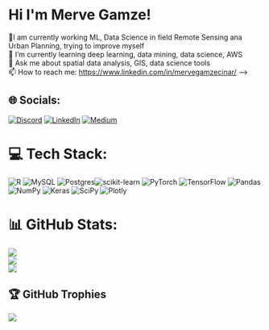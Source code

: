 # Hi I'm Merve Gamze!
💫I am currently working ML, Data Science in field Remote Sensing ana Urban Planning, trying to improve myself<br>🌱 I’m currently learning deep learning, data mining, data science, AWS<br>💬 Ask me about spatial data analysis, GIS, data science tools<br>📫 How to reach me: https://www.linkedin.com/in/mervegamzecinar/ -->


## 🌐 Socials:
[![Discord](https://img.shields.io/badge/Discord-%237289DA.svg?logo=discord&logoColor=white)](https://discord.gg/#6303) [![LinkedIn](https://img.shields.io/badge/LinkedIn-%230077B5.svg?logo=linkedin&logoColor=white)](https://linkedin.com/in/mervegamzecinar) [![Medium](https://img.shields.io/badge/Medium-12100E?logo=medium&logoColor=white)](https://medium.com/@@mervegamzenar) 

# 💻 Tech Stack:
![R](https://img.shields.io/badge/r-%23276DC3.svg?style=for-the-badge&logo=r&logoColor=white) ![MySQL](https://img.shields.io/badge/mysql-%2300f.svg?style=for-the-badge&logo=mysql&logoColor=white) ![Postgres](https://img.shields.io/badge/postgres-%23316192.svg?style=for-the-badge&logo=postgresql&logoColor=white)![scikit-learn](https://img.shields.io/badge/scikit--learn-%23F7931E.svg?style=for-the-badge&logo=scikit-learn&logoColor=white) ![PyTorch](https://img.shields.io/badge/PyTorch-%23EE4C2C.svg?style=for-the-badge&logo=PyTorch&logoColor=white) ![TensorFlow](https://img.shields.io/badge/TensorFlow-%23FF6F00.svg?style=for-the-badge&logo=TensorFlow&logoColor=white) ![Pandas](https://img.shields.io/badge/pandas-%23150458.svg?style=for-the-badge&logo=pandas&logoColor=white) ![NumPy](https://img.shields.io/badge/numpy-%23013243.svg?style=for-the-badge&logo=numpy&logoColor=white) ![Keras](https://img.shields.io/badge/Keras-%23D00000.svg?style=for-the-badge&logo=Keras&logoColor=white) ![SciPy](https://img.shields.io/badge/SciPy-%230C55A5.svg?style=for-the-badge&logo=scipy&logoColor=%white) ![Plotly](https://img.shields.io/badge/Plotly-%233F4F75.svg?style=for-the-badge&logo=plotly&logoColor=white)
# 📊 GitHub Stats:
![](https://github-readme-stats.vercel.app/api?username=mgamzec&theme=shades-of-purple&hide_border=false&include_all_commits=false&count_private=false)<br/>
![](https://github-readme-streak-stats.herokuapp.com/?user=mgamzec&theme=shades-of-purple&hide_border=false)<br/>
![](https://github-readme-stats.vercel.app/api/top-langs/?username=mgamzec&theme=shades-of-purple&hide_border=false&include_all_commits=false&count_private=false&layout=compact)

## 🏆 GitHub Trophies
![](https://github-profile-trophy.vercel.app/?username=mgamzec&theme=radical&no-frame=false&no-bg=true&margin-w=4)


<!-- Proudly created with GPRM ( https://gprm.itsvg.in ) -->
